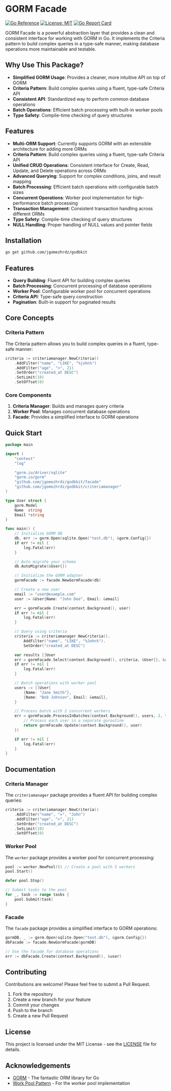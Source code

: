 # GORM Facade

[![Go Reference](https://pkg.go.dev/badge/github.com/jgomezhrdz/godbkit.svg)](https://pkg.go.dev/github.com/jgomezhrdz/godbkit)
[![License: MIT](https://img.shields.io/badge/License-MIT-yellow.svg)](https://opensource.org/licenses/MIT)
[![Go Report Card](https://goreportcard.com/badge/github.com/jgomezhrdz/godbkit)](https://goreportcard.com/report/github.com/jgomezhrdz/godbkit)

GORM Facade is a powerful abstraction layer that provides a clean and consistent interface for working with GORM in Go. It implements the Criteria pattern to build complex queries in a type-safe manner, making database operations more maintainable and testable.

## Why Use This Package?

- **Simplified GORM Usage**: Provides a cleaner, more intuitive API on top of GORM
- **Criteria Pattern**: Build complex queries using a fluent, type-safe Criteria API
- **Consistent API**: Standardized way to perform common database operations
- **Batch Operations**: Efficient batch processing with built-in worker pools
- **Type Safety**: Compile-time checking of query structures

## Features

- **Multi-ORM Support**: Currently supports GORM with an extensible architecture for adding more ORMs
- **Criteria Pattern**: Build complex queries using a fluent, type-safe Criteria API
- **Unified CRUD Operations**: Consistent interface for Create, Read, Update, and Delete operations across ORMs
- **Advanced Querying**: Support for complex conditions, joins, and result mapping
- **Batch Processing**: Efficient batch operations with configurable batch sizes
- **Concurrent Operations**: Worker pool implementation for high-performance batch processing
- **Transaction Management**: Consistent transaction handling across different ORMs
- **Type Safety**: Compile-time checking of query structures
- **NULL Handling**: Proper handling of NULL values and pointer fields

## Installation

```bash
go get github.com/jgomezhrdz/godbkit
```

## Features

- **Query Building**: Fluent API for building complex queries
- **Batch Processing**: Concurrent processing of database operations
- **Worker Pool**: Configurable worker pool for concurrent operations
- **Criteria API**: Type-safe query construction
- **Pagination**: Built-in support for paginated results

## Core Concepts

### Criteria Pattern

The Criteria pattern allows you to build complex queries in a fluent, type-safe manner:

```go
criteria := criteriamanager.NewCriteria()
    .AddFilter("name", "LIKE", "%john%")
    .AddFilter("age", ">", 21)
    .SetOrder("created_at DESC")
    .SetLimit(10)
    .SetOffset(0)
```

### Core Components

1. **Criteria Manager**: Builds and manages query criteria
2. **Worker Pool**: Manages concurrent database operations
3. **Facade**: Provides a simplified interface to GORM operations

## Quick Start

```go
package main

import (
	"context"
	"log"

	"gorm.io/driver/sqlite"
	"gorm.io/gorm"
	"github.com/jgomezhrdz/godbkit/facade"
	"github.com/jgomezhrdz/godbkit/criteriamanager"
)

type User struct {
	gorm.Model
	Name  string
	Email *string
}

func main() {
	// Initialize GORM DB
	db, err := gorm.Open(sqlite.Open("test.db"), &gorm.Config{})
	if err != nil {
		log.Fatal(err)
	}

	// Auto migrate your schema
	db.AutoMigrate(&User{})

	// Initialize the GORM adapter
	gormFacade := facade.NewGormFacade(db)

	// Create a new user
	email := "user@example.com"
	user := &User{Name: "John Doe", Email: &email}

	err = gormFacade.Create(context.Background(), user)
	if err != nil {
		log.Fatal(err)
	}

	// Query using criteria
	criteria := criteriamanager.NewCriteria().
		AddFilter("name", "LIKE", "%John%").
		SetOrder("created_at DESC")

	var results []User
	err = gormFacade.Select(context.Background(), criteria, &User{}, &results)
	if err != nil {
		log.Fatal(err)
	}

	// Batch operations with worker pool
	users := []User{
		{Name: "Jane Smith"},
		{Name: "Bob Johnson", Email: &email},
	}

	// Process batch with 2 concurrent workers
	err = gormFacade.ProcessInBatches(context.Background(), users, 2, func(user *User) error {
		// Process each user in a separate goroutine
		return gormFacade.Update(context.Background(), user)
	})

	if err != nil {
		log.Fatal(err)
	}
}
```

## Documentation

### Criteria Manager

The `criteriamanager` package provides a fluent API for building complex queries:

```go
criteria := criteriamanager.NewCriteria()
    .AddFilter("name", "=", "John")
    .AddFilter("age", ">", 21)
    .SetOrder("created_at DESC")
    .SetLimit(10)
    .SetOffset(0)
```

### Worker Pool

The `worker` package provides a worker pool for concurrent processing:

```go
pool := worker.NewPool(5) // Create a pool with 5 workers
pool.Start()

defer pool.Stop()

// Submit tasks to the pool
for _, task := range tasks {
    pool.Submit(task)
}
```

### Facade

The `facade` package provides a simplified interface to GORM operations:

```go
gormDB, _ := gorm.Open(sqlite.Open("test.db"), &gorm.Config{})
dbFacade := facade.NewGormFacade(gormDB)

// Use the facade for database operations
err := dbFacade.Create(context.Background(), &user)
```

## Contributing

Contributions are welcome! Please feel free to submit a Pull Request.

1. Fork the repository
2. Create a new branch for your feature
3. Commit your changes
4. Push to the branch
5. Create a new Pull Request

## License

This project is licensed under the MIT License - see the [LICENSE](LICENSE) file for details.

## Acknowledgements

- [GORM](https://gorm.io/) - The fantastic ORM library for Go
- [Work Pool Pattern](https://gobyexample.com/worker-pools) - For the worker pool implementation
